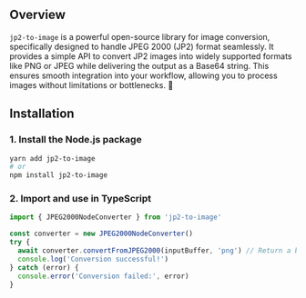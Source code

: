 ## Overview

`jp2-to-image` is a powerful open-source library for image conversion, specifically designed to handle JPEG 2000 (JP2) format seamlessly. It provides a simple API to convert JP2 images into widely supported formats like PNG or JPEG while delivering the output as a Base64 string. This ensures smooth integration into your workflow, allowing you to process images without limitations or bottlenecks. 🚀

## Installation

### 1. Install the Node.js package

```sh
yarn add jp2-to-image
# or
npm install jp2-to-image
```

### 2. Import and use in TypeScript

```typescript
import { JPEG2000NodeConverter } from 'jp2-to-image'

const converter = new JPEG2000NodeConverter()
try {
  await converter.convertFromJPEG2000(inputBuffer, 'png') // Return a buffer
  console.log('Conversion successful!')
} catch (error) {
  console.error('Conversion failed:', error)
}
```
